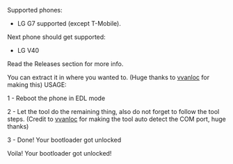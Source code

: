  
Supported phones:

* LG G7 supported (except T-Mobile).

Next phone should get supported:

* LG V40 

Read the Releases section for more info.

You can extract it in where you wanted to. (Huge thanks to [vvanloc](https://github.com/vvanloc) for making this) 
USAGE:

1 - Reboot the phone in EDL mode

2 - Let the tool do the remaining thing, also do not forget to follow the tool steps. (Credit to [vvanloc](https://github.com/vvanloc) for making the tool auto detect the COM port, huge thanks)

3 - Done! Your bootloader got unlocked

Voila! Your bootloader got unlocked!
